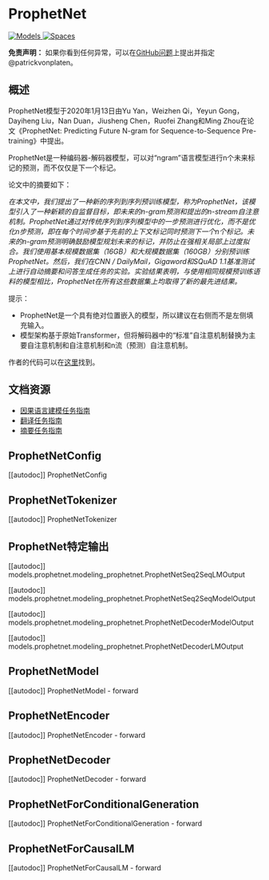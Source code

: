 <!--2020年版权归HuggingFace团队所有。

根据Apache许可证第2版（“许可证”），你不得使用此文件，除非符合许可证的要求。你可以在以下位置获取许可证的副本：

http://www.apache.org/licenses/LICENSE-2.0

除非适用法律要求或书面同意，根据许可证分发的软件是按"原样"基础分发，不附带任何明示或暗示的保证或条件。有关更多信息，请参阅许可证中的特定语言。

⚠️ 请注意，此文件采用Markdown格式，但包含我们文档生成器的特定语法（类似于MDX），可能在你的Markdown查看器中无法正确显示。-->

# ProphetNet

<div class="flex flex-wrap space-x-1">
<a href="https://huggingface.co/models?filter=prophetnet">
<img alt="Models" src="https://img.shields.io/badge/All_model_pages-prophetnet-blueviolet">
</a>
<a href="https://huggingface.co/spaces/docs-demos/prophetnet-large-uncased">
<img alt="Spaces" src="https://img.shields.io/badge/%F0%9F%A4%97%20Hugging%20Face-Spaces-blue">
</a>
</div>

**免责声明：** 如果你看到任何异常，可以在[GitHub问题](https://github.com/huggingface/transformers/issues/new?assignees=&labels=&template=bug-report.md&title)上提出并指定@patrickvonplaten。

## 概述

ProphetNet模型于2020年1月13日由Yu Yan，Weizhen Qi，Yeyun Gong，Dayiheng Liu，Nan Duan，Jiusheng Chen，Ruofei Zhang和Ming Zhou在论文《ProphetNet: Predicting Future N-gram for Sequence-to-Sequence Pre-training》中提出。

ProphetNet是一种编码器-解码器模型，可以对“ngram”语言模型进行n个未来标记的预测，而不仅仅是下一个标记。

论文中的摘要如下：

*在本文中，我们提出了一种新的序列到序列预训练模型，称为ProphetNet，该模型引入了一种新颖的自监督目标，即未来的n-gram预测和提出的n-stream自注意机制。ProphetNet通过对传统序列到序列模型中的一步预测进行优化，而不是优化n步预测，即在每个时间步基于先前的上下文标记同时预测下一个n个标记。未来的n-gram预测明确鼓励模型规划未来的标记，并防止在强相关局部上过度拟合。我们使用基本规模数据集（16GB）和大规模数据集（160GB）分别预训练ProphetNet。然后，我们在CNN / DailyMail，Gigaword和SQuAD 1.1基准测试上进行自动摘要和问答生成任务的实验。实验结果表明，与使用相同规模预训练语料的模型相比，ProphetNet在所有这些数据集上均取得了新的最先进结果。*

提示：

- ProphetNet是一个具有绝对位置嵌入的模型，所以建议在右侧而不是左侧填充输入。
- 模型架构基于原始Transformer，但将解码器中的“标准”自注意机制替换为主要自注意机制和自注意机制和n流（预测）自注意机制。

作者的代码可以在[这里](https://github.com/microsoft/ProphetNet)找到。

## 文档资源

- [因果语言建模任务指南](../tasks/language_modeling)
- [翻译任务指南](../tasks/translation)
- [摘要任务指南](../tasks/summarization)

## ProphetNetConfig

[[autodoc]] ProphetNetConfig

## ProphetNetTokenizer

[[autodoc]] ProphetNetTokenizer

## ProphetNet特定输出

[[autodoc]] models.prophetnet.modeling_prophetnet.ProphetNetSeq2SeqLMOutput

[[autodoc]] models.prophetnet.modeling_prophetnet.ProphetNetSeq2SeqModelOutput

[[autodoc]] models.prophetnet.modeling_prophetnet.ProphetNetDecoderModelOutput

[[autodoc]] models.prophetnet.modeling_prophetnet.ProphetNetDecoderLMOutput

## ProphetNetModel

[[autodoc]] ProphetNetModel
    - forward

## ProphetNetEncoder

[[autodoc]] ProphetNetEncoder
    - forward

## ProphetNetDecoder

[[autodoc]] ProphetNetDecoder
    - forward

## ProphetNetForConditionalGeneration

[[autodoc]] ProphetNetForConditionalGeneration
    - forward

## ProphetNetForCausalLM

[[autodoc]] ProphetNetForCausalLM
    - forward